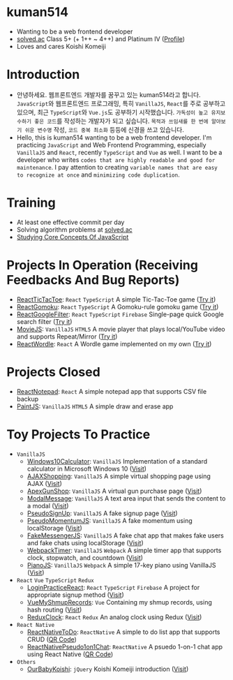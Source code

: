 # kuman514
- Wanting to be a web frontend developer
- [solved.ac](https://solved.ac/) Class 5+ (+ 1++ ~ 4++) and Platinum IV ([Profile](https://solved.ac/profile/kuman514))
- Loves and cares Koishi Komeiji

# Introduction
- 안녕하세요. 웹프론트엔드 개발자를 꿈꾸고 있는 kuman514라고 합니다.
`JavaScript`와 웹프론트엔드 프로그래밍, 특히 `VanillaJS`, `React`를 주로 공부하고 있으며, 최근 `TypeScript`와 `Vue.js`도 공부하기 시작했습니다.
`가독성이 높고 유지보수하기 좋은 코드`를 작성하는 개발자가 되고 싶습니다.
`목적과 쓰임새를 한 번에 알아보기 쉬운 변수명` 작성, `코드 중복 최소화` 등등에 신경을 쓰고 있습니다.
- Hello, this is kuman514 wanting to be a web frontend developer.
I'm practicing `JavaScript` and Web Frontend Programming, especially `VanillaJS` and `React`, recently `TypeScript` and `Vue` as well.
I want to be a developer who writes `codes that are highly readable and good for maintenance`.
I pay attention to creating `variable names that are easy to recognize at once` and `minimizing code duplication`.

# Training
- At least one effective commit per day
- Solving algorithm problems at [solved.ac](https://solved.ac/)
- [Studying Core Concepts Of JavaScript](https://github.com/kuman514/JavaScriptCores#javascriptcores)

# Projects In Operation (Receiving Feedbacks And Bug Reports)
- [ReactTicTacToe](https://github.com/kuman514/tictactoe-react): `React` `TypeScript` A simple Tic-Tac-Toe game ([Try it](https://kuman514.github.io/tictactoe-react/))
- [ReactGomoku](https://github.com/kuman514/ReactGomoku): `React` `TypeScript` A Gomoku-rule gomoku game ([Try it](https://kuman514.github.io/ReactGomoku/))
- [ReactGoogleFilter](https://github.com/kuman514/ReactGoogleFilter): `React` `TypeScript` `Firebase` Single-page quick Google search filter ([Try it](https://kuman514.github.io/ReactGoogleFilter/))
- [MovieJS](https://github.com/kuman514/MovieJS): `VanillaJS` `HTML5` A movie player that plays local/YouTube video and supports Repeat/Mirror ([Try it](https://kuman514.github.io/MovieJS/))
- [ReactWordle](https://github.com/kuman514/ReactWordle): `React` A Wordle game implemented on my own ([Try it](https://kuman514.github.io/ReactWordle/))

# Projects Closed
- [ReactNotepad](https://github.com/kuman514/ReactNotepad): `React` A simple notepad app that supports CSV file backup
- [PaintJS](https://github.com/kuman514/PaintJS): `VanillaJS` `HTML5` A simple draw and erase app

# Toy Projects To Practice
- `VanillaJS`
  - [Windows10Calculator](https://github.com/kuman514/CalculatorPage): `VanillaJS` Implementation of a standard calculator in Microsoft Windows 10 ([Visit](https://kuman514.github.io/CalculatorPage/))
  - [AJAXShopping](https://github.com/kuman514/AJAXShopping): `VanillaJS` A simple virtual shopping page using AJAX ([Visit](https://kuman514.github.io/AJAXShopping/))
  - [ApexGunShop](https://github.com/kuman514/ApexGunshop): `VanillaJS` A virtual gun purchase page ([Visit](https://kuman514.github.io/ApexGunshop/))
  - [ModalMessage](https://github.com/kuman514/ModalMessage): `VanillaJS` A text area input that sends the content to a modal ([Visit](https://kuman514.github.io/ModalMessage/))
  - [PseudoSignUp](https://github.com/kuman514/PseudoSignUp): `VanillaJS` A fake signup page ([Visit](https://kuman514.github.io/PseudoSignUp/))
  - [PseudoMomentumJS](https://github.com/kuman514/PseudoMomentumJS/): `VanillaJS` A fake momentum using localStorage ([Visit](https://kuman514.github.io/PseudoMomentumJS/))
  - [FakeMessengerJS](https://github.com/kuman514/FakeMessengerJS/): `VanillaJS` A fake chat app that makes fake users and fake chats using localStorage ([Visit](https://kuman514.github.io/FakeMessengerJS/))
  - [WebpackTimer](https://github.com/kuman514/WebpackTimer): `VanillaJS` `Webpack` A simple timer app that supports clock, stopwatch, and countdown ([Visit](https://kuman514.github.io/WebpackTimer/))
  - [PianoJS](https://github.com/kuman514/PianoJS): `VanillaJS` `Webpack` A simple 17-key piano using VanillaJS ([Visit](https://kuman514.github.io/PianoJS/))
- `React` `Vue` `TypeScript` `Redux`
  - [LoginPracticeReact](https://github.com/kuman514/login-practice-react): `React` `TypeScript` `Firebase` A project for appropriate signup method ([Visit](https://kuman514.github.io/login-practice-react/))
  - [VueMyShmupRecords](https://github.com/kuman514/VueMyShmupRecords): `Vue` Containing my shmup records, using hash routing ([Visit](https://kuman514.github.io/VueMyShmupRecords))
  - [ReduxClock](https://github.com/kuman514/ReduxClock): `React` `Redux` An analog clock using Redux ([Visit](https://kuman514.github.io/ReduxClock/))
- `React Native`
  - [ReactNativeToDo](https://github.com/kuman514/ReactNativeToDo): `ReactNative` A simple to do list app that supports CRUD ([QR Code](https://expo.dev/@kuman514/ReactNativeToDo))
  - [ReactNativePseudo1on1Chat](https://github.com/kuman514/ReactNativePseudo1on1Chat): `ReactNative` A psuedo 1-on-1 chat app using React Native ([QR Code](https://expo.dev/@kuman514/ReactNativePseudo1on1Chat))
- `Others`
  - [OurBabyKoishi](https://github.com/kuman514/BabyKoishiHTML): `jQuery` Koishi Komeiji introduction ([Visit](https://kuman514.github.io/BabyKoishiHTML/))
